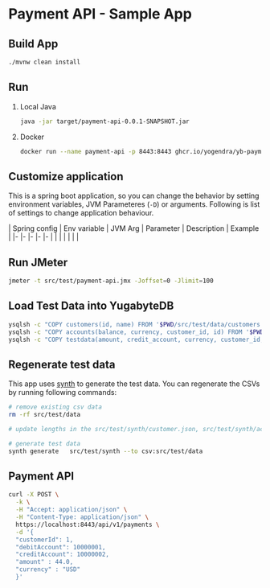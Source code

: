# Payment API - Sample App


## Build App

```bash
./mvnw clean install
```

## Run

1. Local Java

    ```bash
    java -jar target/payment-api-0.0.1-SNAPSHOT.jar
    ```

1. Docker

    ```bash
   docker run --name payment-api -p 8443:8443 ghcr.io/yogendra/yb-payment-api:latest
    ```
## Customize application

This is a spring boot application, so you can change the behavior by setting environment variables, JVM Parameteres (`-D`) or arguments. Following is list of settings to change application behaviour.

| Spring config | Env variable | JVM Arg | Parameter | Description | Example |
|- |- |- |- |- |
| | | | | |

## Run JMeter

```bash
jmeter -t src/test/payment-api.jmx -Joffset=0 -Jlimit=100
```
## Load Test Data into YugabyteDB

```bash
ysqlsh -c "COPY customers(id, name) FROM '$PWD/src/test/data/customers.csv' WITH (FORMAT 'csv',  HEADER true);"
ysqlsh -c "COPY accounts(balance, currency, customer_id, id) FROM '$PWD/src/test/data/accounts.csv' WITH (FORMAT 'csv', HEADER true);"
ysqlsh -c "COPY testdata(amount, credit_account, currency, customer_id, debit_account,id) FROM '$PWD/src/test/data/testdata.csv' WITH (FORMAT 'csv', HEADER true);"
```

## Regenerate test data
This app uses [synth](https://www.getsynth.com/) to generate the test data. You can regenerate the CSVs by running following commands:

```bash
# remove existing csv data
rm -rf src/test/data

# update lengths in the src/test/synth/customer.json, src/test/synth/accounts.json and src/test/synth/testdata.json

# generate test data
synth generate   src/test/synth --to csv:src/test/data
```


## Payment API

```bash
curl -X POST \
  -k \
  -H "Accept: application/json" \
  -H "Content-Type: application/json" \
  https://localhost:8443/api/v1/payments \
  -d '{
  "customerId": 1,
  "debitAccount": 10000001,
  "creditAccount": 10000002,
  "amount" : 44.0,
  "currency" : "USD"
  }'

```

